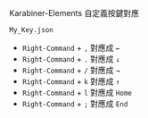 Karabiner-Elements 自定義按鍵對應

`My_Key.json`

- `Right-Command` + `,` 對應成 `←`
- `Right-Command` + `.` 對應成 `↓`
- `Right-Command` + `/` 對應成 `→`
- `Right-Command` + `k` 對應成 `↑`
- `Right-Command` + `l` 對應成 `Home`
- `Right-Command` + `;` 對應成 `End`

